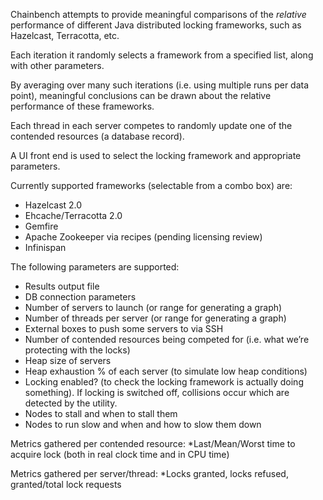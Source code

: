  Chainbench attempts to provide meaningful comparisons of the *relative* performance
of different Java distributed locking frameworks, such as Hazelcast, Terracotta, etc.

Each iteration it randomly selects a framework from a specified list, along with other parameters.

By averaging over many such iterations (i.e. using multiple runs per data point), meaningful conclusions
can be drawn about the relative performance of these frameworks.

Each thread in each server competes to randomly update one of the contended resources (a database record).

A UI front end is used to select the locking framework and appropriate parameters.

Currently supported frameworks (selectable from a combo box) are:
* Hazelcast 2.0
* Ehcache/Terracotta 2.0
* Gemfire
* Apache Zookeeper via recipes (pending licensing review)
* Infinispan

The following parameters are supported:
* Results output file
* DB connection parameters
* Number of servers to launch (or range for generating a graph)
* Number of threads per server (or range for generating a graph)
* External boxes to push some servers to via SSH
* Number of contended resources being competed for (i.e. what we’re protecting with the locks)
* Heap size of servers
* Heap exhaustion % of each server (to simulate low heap conditions)
* Locking enabled?  (to check the locking framework is actually doing something). If locking is switched off, collisions occur which are detected by the utility.
* Nodes to stall and when to stall them
* Nodes to run slow and when and how to slow them down

Metrics gathered per contended resource:
*Last/Mean/Worst time to acquire lock  (both in real clock time and in CPU time)

Metrics gathered per server/thread:
*Locks granted, locks refused,   granted/total lock requests


